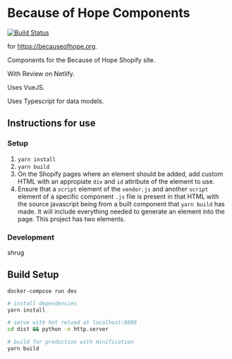 # Because of Hope Components

[![Build Status](https://travis-ci.org/becauseofhope/boh_components.svg?branch=master)](https://travis-ci.org/becauseofhope/boh_components)

for https://becauseofhope.org.

Components for the Because of Hope Shopify site.

With Review on Netlify.

Uses VueJS.

Uses Typescript for data models.

## Instructions for use

### Setup

1. `yarn install`
2. `yarn build`
3. On the Shopify pages where an element should be added, add custom HTML with an appropiate `div` and `id` attribute of the element to use.
4. Ensure that a `script` element of the `vendor.js` and another `script` element of a specific component `.js` file is present in that HTML with the source javascript being from a built component that `yarn build` has made. It will include everything needed to generate an element into the page. This project has two elements.

### Development

shrug
## Build Setup

```
docker-compose run dev
```

```bash
# install dependencies
yarn install

# serve with hot reload at localhost:8080
cd dist && python -m http.server

# build for production with minification
yarn build
```
